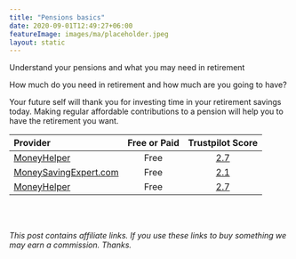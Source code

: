 ```yaml
---
title: "Pensions basics"
date: 2020-09-01T12:49:27+06:00
featureImage: images/ma/placeholder.jpeg
layout: static
---
```


Understand your pensions and what you may need in retirement

How much do you need in retirement and how much are you going to have?

Your future self will thank you for investing time in your retirement savings today. Making regular affordable contributions to a pension will help you to have the retirement you want.

| Provider      | Free or Paid  |  Trustpilot Score  |
| :-----------          | :--------------:      |  :--------------:         |
| [MoneyHelper](https://www.moneyhelper.org.uk/en/pensions-and-retirement/pensions-basics) | Free | [2.7](https://www.trustpilot.com/review/www.moneyhelper.org.uk) | 
| [MoneySavingExpert.com](https://www.moneysavingexpert.com/pensions/) | Free | [2.1](https://www.trustpilot.com/review/www.moneysavingexpert.com) | 
| [MoneyHelper](https://www.moneyhelper.org.uk/en/pensions-and-retirement/building-your-retirement-pot/how-to-increase-your-pension-savings) | Free | [2.7](https://www.trustpilot.com/review/www.moneyhelper.org.uk) | 
  

<br/><br/>

*This post contains affiliate links. If you use these links to buy something we may
earn a commission. Thanks.*






